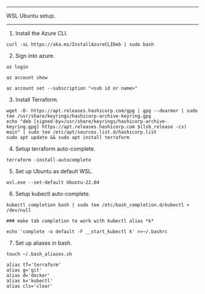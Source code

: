 ----------
WSL Ubuntu setup.

---------

1. Install the Azure CLI.
```
curl -sL https://aka.ms/InstallAzureCLIDeb | sudo bash
```

2. Sign into azure.
```
az login

az account show

az account set --subscription "<sub id or name>"
```

3. Install Terraform.
```
wget -O- https://apt.releases.hashicorp.com/gpg | gpg --dearmor | sudo tee /usr/share/keyrings/hashicorp-archive-keyring.gpg
echo "deb [signed-by=/usr/share/keyrings/hashicorp-archive-keyring.gpg] https://apt.releases.hashicorp.com $(lsb_release -cs) main" | sudo tee /etc/apt/sources.list.d/hashicorp.list
sudo apt update && sudo apt install terraform
```

4. Setup terraform auto-complete.
```
terraform -install-autocomplete
```

5. Set up Ubuntu as default WSL.
```
wsl.exe --set-default Ubuntu-22.04
```

6. Setup kubectl auto-complete.
```
kubectl completion bash | sudo tee /etc/bash_completion.d/kubectl > /dev/null

### make tab completion to work with kubectl alias *k*

echo 'complete -o default -F __start_kubectl k' >>~/.bashrc
```

7. Set up aliases in bash.
```
touch ~/.bash_aliases.sh
```

```
alias tf='terraform'
alias g='git'
alias d='docker'
alias k='kubectl'
alias cls='clear'
```

